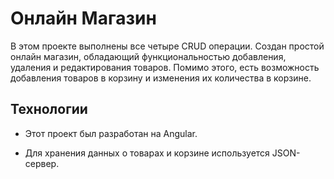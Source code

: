 # Онлайн Магазин

В этом проекте выполнены все четыре CRUD операции. Создан простой онлайн магазин, обладающий функциональностью добавления, удаления и редактирования товаров. Помимо этого, есть возможность добавления товаров в корзину и изменения их количества в корзине.

## Технологии

- Этот проект был разработан на Angular.

- Для хранения данных о товарах и корзине используется JSON-сервер.

